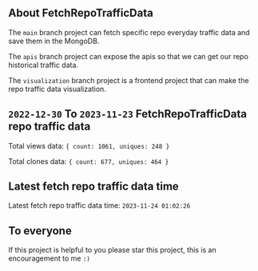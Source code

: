 ## About FetchRepoTrafficData

The `main` branch project can fetch specific repo everyday traffic data and save them in the MongoDB.

The `apis` branch project can expose the apis so that we can get our repo historical traffic data.

The `visualization` branch project is a frontend project that can make the repo traffic data visualization.

## `2022-12-30` To `2023-11-23` FetchRepoTrafficData repo traffic data

Total views data: `{ count: 1061, uniques: 248 }`

Total clones data: `{ count: 677, uniques: 464 }`

## Latest fetch repo traffic data time

Latest fetch repo traffic data time: `2023-11-24 01:02:26`

## To everyone

If this project is helpful to you please star this project, this is an encouragement to me `:)`



